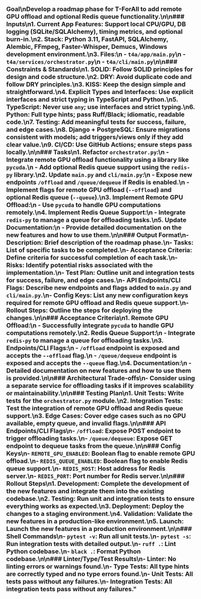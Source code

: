 ### Goal\nDevelop a roadmap phase for T-ForAll to add remote GPU offload and optional Redis queue functionality.\n\n### Inputs\n1. **Current App Features**: Support local CPU/GPU, DB logging (SQLite/SQLAlchemy), timing metrics, and optional burn-in.\n2. **Stack**: Python 3.11, FastAPI, SQLAlchemy, Alembic, FFmpeg, Faster-Whisper, Demucs, Windows development environment.\n3. **Files**:\n   - `t4a/app/main.py`\n   - `t4a/services/orchestrator.py`\n   - `t4a/cli/main.py`\n\n### Constraints & Standards\n1. **SOLID**: Follow SOLID principles for design and code structure.\n2. **DRY**: Avoid duplicate code and follow DRY principles.\n3. **KISS**: Keep the design simple and straightforward.\n4. **Explicit Types and Interfaces**: Use explicit interfaces and strict typing in TypeScript and Python.\n5. **TypeScript**: Never use `any`; use interfaces and strict typing.\n6. **Python**: Full type hints; pass Ruff/Black; idiomatic, readable code.\n7. **Testing**: Add meaningful tests for success, failure, and edge cases.\n8. **Django + PostgreSQL**: Ensure migrations consistent with models; add triggers/views only if they add clear value.\n9. **CI/CD**: Use GitHub Actions; ensure steps pass locally.\n\n### Tasks\n1. **Refactor `orchestrator.py`**:\n   - Integrate remote GPU offload functionality using a library like `pycuda`.\n   - Add optional Redis queue support using the `redis-py` library.\n2. **Update `main.py` and `cli/main.py`**:\n   - Expose new endpoints `/offload` and `/queue/dequeue` if Redis is enabled.\n   - Implement flags for remote GPU offload (`--offload`) and optional Redis queue (`--queue`).\n3. **Implement Remote GPU Offload**:\n   - Use `pycuda` to handle GPU computations remotely.\n4. **Implement Redis Queue Support**:\n   - Integrate `redis-py` to manage a queue for offloading tasks.\n5. **Update Documentation**:\n   - Provide detailed documentation on the new features and how to use them.\n\n### Output Format\n- **Description**: Brief description of the roadmap phase.\n- **Tasks**: List of specific tasks to be completed.\n- **Acceptance Criteria**: Define criteria for successful completion of each task.\n- **Risks**: Identify potential risks associated with the implementation.\n- **Test Plan**: Outline unit and integration tests for success, failure, and edge cases.\n- **API Endpoints/CLI Flags**: Describe new endpoints and flags added to `main.py` and `cli/main.py`.\n- **Config Keys**: List any new configuration keys required for remote GPU offload and Redis queue support.\n- **Rollout Steps**: Outline the steps for deploying the changes.\n\n### Acceptance Criteria\n1. **Remote GPU Offload**:\n   - Successfully integrate `pycuda` to handle GPU computations remotely.\n2. **Redis Queue Support**:\n   - Integrate `redis-py` to manage a queue for offloading tasks.\n3. **Endpoints/CLI Flags**:\n   - `/offload` endpoint is exposed and accepts the `--offload` flag.\n   - `/queue/dequeue` endpoint is exposed and accepts the `--queue` flag.\n4. **Documentation**:\n   - Detailed documentation on new features and how to use them is provided.\n\n### Architectural Trade-offs\n- Consider using a separate service for offloading tasks if it improves scalability or maintainability.\n\n### Testing Plan\n1. **Unit Tests**: Write tests for the `orchestrator.py` module.\n2. **Integration Tests**: Test the integration of remote GPU offload and Redis queue support.\n3. **Edge Cases**: Cover edge cases such as no GPU available, empty queue, and invalid flags.\n\n### API Endpoints/CLI Flags\n- `/offload`: Expose POST endpoint to trigger offloading tasks.\n- `/queue/dequeue`: Expose GET endpoint to dequeue tasks from the queue.\n\n### Config Keys\n- `REMOTE_GPU_ENABLED`: Boolean flag to enable remote GPU offload.\n- `REDIS_QUEUE_ENABLED`: Boolean flag to enable Redis queue support.\n- `REDIS_HOST`: Host address for Redis server.\n- `REDIS_PORT`: Port number for Redis server.\n\n### Rollout Steps\n1. **Development**: Complete the development of the new features and integrate them into the existing codebase.\n2. **Testing**: Run unit and integration tests to ensure everything works as expected.\n3. **Deployment**: Deploy the changes to a staging environment.\n4. **Validation**: Validate the new features in a production-like environment.\n5. **Launch**: Launch the new features in a production environment.\n\n### Shell Commands\n- `pytest -v`: Run all unit tests.\n- `pytest -s`: Run integration tests with detailed output.\n- `ruff .`: Lint Python codebase.\n- `black .`: Format Python codebase.\n\n### Linter/Type/Test Results\n- **Linter**: No linting errors or warnings found.\n- **Type Tests**: All type hints are correctly typed and no type errors found.\n- **Unit Tests**: All tests pass without any failures.\n- **Integration Tests**: All integration tests pass without any failures."
